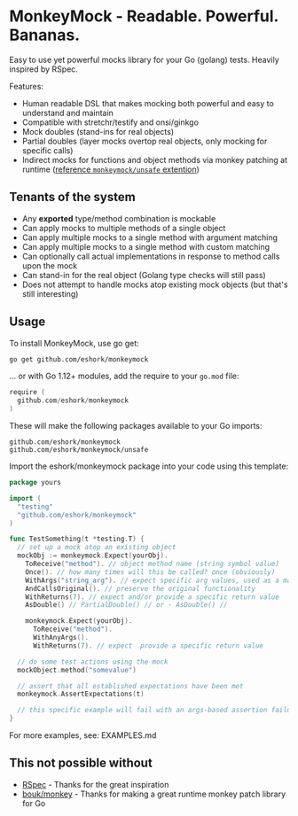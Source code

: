 # MonkeyMock - Readable. Powerful. Bananas.

Easy to use yet powerful mocks library for your Go (golang) tests.
Heavily inspired by RSpec.

Features:
- Human readable DSL that makes mocking both powerful and easy to understand and maintain
- Compatible with stretchr/testify and onsi/ginkgo
- Mock doubles (stand-ins for real objects)
- Partial doubles (layer mocks overtop real objects, only mocking for specific calls)
- Indirect mocks for functions and object methods via monkey patching at runtime ([reference `monkeymock/unsafe` extention](unsafe/README.md))


## Tenants of the system

- Any **exported** type/method combination is mockable
- Can apply mocks to multiple methods of a single object
- Can apply multiple mocks to a single method with argument matching
- Can apply multiple mocks to a single method with custom matching
- Can optionally call actual implementations in response to method calls upon the mock
- Can stand-in for the real object (Golang type checks will still pass)
- Does not attempt to handle mocks atop existing mock objects (but that's still interesting)

## Usage

To install MonkeyMock, use go get:
```bash
go get github.com/eshork/monkeymock
```

... or with Go 1.12+ modules, add the require to your `go.mod` file:

```go
require (
  github.com/eshork/monkeymock
)
```

These will make the following packages available to your Go imports:
```
github.com/eshork/monkeymock
github.com/eshork/monkeymock/unsafe
```

Import the eshork/monkeymock package into your code using this template:
```go
package yours

import (
  "testing"
  "github.com/eshork/monkeymock"
)

func TestSomething(t *testing.T) {
  // set up a mock atop an existing object
  mockObj := monkeymock.Expect(yourObj).
    ToReceive("method"). // object method name (string symbol value)
    Once(). // how many times will this be called? once (obviously)
    WithArgs("string_arg"). // expect specific arg values, used as a matcher
    AndCallsOriginal(). // preserve the original functionality
    WithReturns(7). // expect and/or provide a specific return value
    AsDouble() // PartialDouble() // or - AsDouble() //

    monkeymock.Expect(yourObj).
      ToReceive("method").
      WithAnyArgs().
      WithReturns(7). // expect  provide a specific return value

  // do some test actions using the mock
  mockObject.method("somevalue")

  // assert that all established expectations have been met
  monkeymock.AssertExpectations(t)

  // this specific example will fail with an args-based assertion failure!
}
```

For more examples, see: EXAMPLES.md


## This not possible without
- [RSpec](https://relishapp.com/rspec) - Thanks for the great inspiration
- [bouk/monkey](https://github.com/bouk/monkey) - Thanks for making a great runtime monkey patch library for Go
